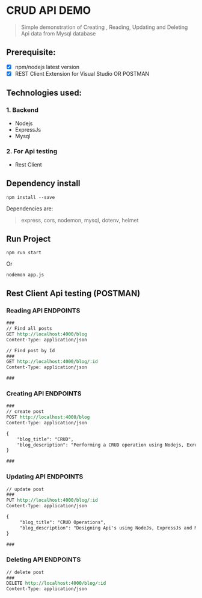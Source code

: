 # CRUD API DEMO
> Simple demonstration of Creating , Reading, Updating and Deleting Api data from Mysql database

## Prerequisite:
- [x] npm/nodejs latest version
- [x] REST Client Extension for Visual Studio OR POSTMAN

## Technologies used:
### 1. Backend
- Nodejs
- ExpressJs
- Mysql
### 2. For Api testing
- Rest Client

## Dependency install
```
npm install --save
```
Dependencies are:
> express, cors, nodemon, mysql, dotenv, helmet

## Run Project
```
npm run start
```
Or
```
nodemon app.js
```
## Rest Client Api testing (POSTMAN)

### Reading API ENDPOINTS
```rest
###
// Find all posts
GET http://localhost:4000/blog
Content-Type: application/json

// Find post by Id
###
GET http://localhost:4000/blog/:id
Content-Type: application/json

###
```

### Creating API ENDPOINTS
```rest
###
// create post
POST http://localhost:4000/blog
Content-Type: application/json

{
    "blog_title": "CRUD",
    "blog_description": "Performing a CRUD operation using Nodejs, ExressJs and Mysql"
}

###
```

### Updating API ENDPOINTS
```rest
// update post
###
PUT http://localhost:4000/blog/:id
Content-Type: application/json

{
     "blog_title": "CRUD Operations",
     "blog_description": "Designing Api's using NodeJs, ExpressJs and MysqlMongoDb"
}

###
```

### Deleting API ENDPOINTS
```rest
// delete post
###
DELETE http://localhost:4000/blog/:id
Content-Type: application/json
```

